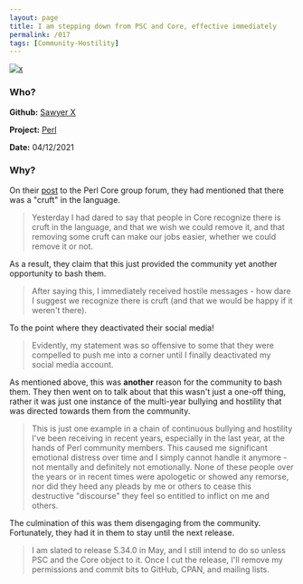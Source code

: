 ```yaml
---
layout: page
title: I am stepping down from PSC and Core, effective immediately
permalink: /017
tags: [Community-Hostility]
---
```


[![x](https://img.shields.io/badge/-Community%20Hostility-red)](/#CH)

### Who?

**Github:** [Sawyer X](https://github.com/xsawyerx)

**Project:** [Perl](https://www.perl.org/)

**Date:** 04/12/2021

### Why?

On their [post](https://perl.topicbox.com/groups/perl-core/T7a4f1bf9e069641f-Mebbcc218eb006f0da34c7a41) to the Perl Core group forum, they had mentioned that there was a "cruft" in the language. 

> Yesterday I had dared to say that people in Core recognize there is cruft in the language, and that we wish we could remove it, and that removing some cruft can make our jobs easier, whether we could remove it or not.

As a result, they claim that this just provided the community yet another opportunity to bash them. 

> After saying this, I immediately received hostile messages - how dare I suggest we recognize there is cruft (and that we would be happy if it weren't there).

To the point where they deactivated their social media! 

> Evidently, my statement was so offensive to some that they were compelled to push me into a corner until I finally deactivated my social media account.

As mentioned above, this was **another** reason for the community to bash them. They then went on to talk about that this wasn't just a one-off thing, rather it was just one instance of the multi-year bullying and hostility that was directed towards them from the community. 

> This is just one example in a chain of continuous bullying and hostility I've been receiving in recent years, especially in the last year, at the hands of Perl community members. This caused me significant emotional distress over time and I simply cannot handle it anymore - not mentally and definitely not emotionally. None of these people over the years or in recent times were apologetic or showed any remorse, nor did they heed any pleads by me or others to cease this destructive "discourse" they feel so entitled to inflict on me and others. 

The culmination of this was them disengaging from the community. Fortunately, they had it in them to stay until the next release. 

> I am slated to release 5.34.0 in May, and I still intend to do so
> unless PSC and the Core object to it. Once I cut the release, I'll
> remove my permissions and commit bits to GitHub, CPAN, and mailing
> lists.

